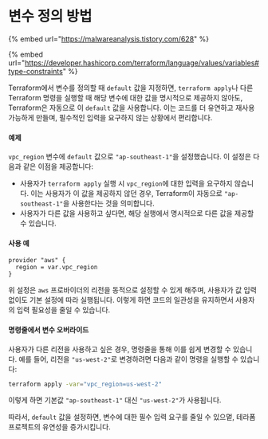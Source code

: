 # 변수 정의 방법

{% embed url="https://malwareanalysis.tistory.com/628" %}

{% embed url="https://developer.hashicorp.com/terraform/language/values/variables#type-constraints" %}

Terraform에서 변수를 정의할 때 `default` 값을 지정하면, `terraform apply`나 다른 Terraform 명령을 실행할 때 해당 변수에 대한 값을 명시적으로 제공하지 않아도, Terraform은 자동으로 이 `default` 값을 사용합니다. 이는 코드를 더 유연하고 재사용 가능하게 만들며, 필수적인 입력을 요구하지 않는 상황에서 편리합니다.

#### 예제

`vpc_region` 변수에 `default` 값으로 `"ap-southeast-1"`을 설정했습니다. 이 설정은 다음과 같은 이점을 제공합니다:

* 사용자가 `terraform apply` 실행 시 `vpc_region`에 대한 입력을 요구하지 않습니다. 이는 사용자가 이 값을 제공하지 않던 경우, Terraform이 자동으로 `"ap-southeast-1"`을 사용한다는 것을 의미합니다.
* 사용자가 다른 값을 사용하고 싶다면, 해당 실행에서 명시적으로 다른 값을 제공할 수 있습니다.

#### 사용 예

```hcl
provider "aws" {
  region = var.vpc_region
}
```

위 설정은 `aws` 프로바이더의 리전을 동적으로 설정할 수 있게 해주며, 사용자가 값 입력 없이도 기본 설정에 따라 실행됩니다. 이렇게 하면 코드의 일관성을 유지하면서 사용자의 입력 필요성을 줄일 수 있습니다.

#### 명령줄에서 변수 오버라이드

사용자가 다른 리전을 사용하고 싶은 경우, 명령줄을 통해 이를 쉽게 변경할 수 있습니다. 예를 들어, 리전을 `"us-west-2"`로 변경하려면 다음과 같이 명령을 실행할 수 있습니다:

```bash
terraform apply -var="vpc_region=us-west-2"
```

이렇게 하면 기본값 `"ap-southeast-1"` 대신 `"us-west-2"`가 사용됩니다.

따라서, `default` 값을 설정하면, 변수에 대한 필수 입력 요구를 줄일 수 있으멑, 테라폼 프로젝트의 유연성을 증가시킵니다.
